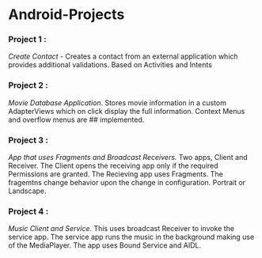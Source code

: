 # Android-Projects
### **Project 1** : 
*Create Contact* -  Creates a contact from an external application which provides additional validations. Based on Activities and Intents
### **Project 2** : 
*Movie Database Application*. Stores movie information in a custom AdapterViews which on click display the full information. Context Menus and overflow menus are ## implemented.
### **Project 3** :
*App that uses Fragments and Broadcast Receivers.* Two apps, Client and Receiver. The Client opens the receiving app only if the required Permissions are granted. The Recieving app uses Fragments. The fragemtns change behavior upon the change in configuration. Portrait or Landscape.
### **Project 4** :
*Music Client and Service.* This uses broadcast Receiver to invoke the service app. The service app runs the music in the background making use of the MediaPlayer. The app uses Bound Service and AIDL. 
